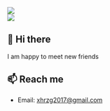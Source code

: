 ![](https://github-readme-stats-amber-eta.vercel.app/api?username=xhrzg2017&show_icons=true&count_private=true&title_color=fff&text_color=fff&icon_color=fff&bg_color=30,c94b4b,4b134f)  
[![](https://github-readme-stats.vercel.app/api/pin/?username=xhrzg2017&repo=tg_hot_news&layout=compact&title_color=fff&text_color=fff&icon_color=fff&bg_color=30,c94b4b,4b134f)](https://github.com/xhrzg2017/tg_hot_news)

## 👋 Hi there 
I am happy to meet new friends

## 📫 Reach me
- Email: [xhrzg2017@gmail.com](mailto:xhrzg2017@gmail.com)





<!--
**xhrzg2017/xhrzg2017** is a ✨ _special_ ✨ repository because its `README.md` (this file) appears on your GitHub profile.

Here are some ideas to get you started:

- 🔭 I’m currently working on ...
- 🌱 I’m currently learning ...
- 👯 I’m looking to collaborate on ...
- 🤔 I’m looking for help with ...
- 💬 Ask me about ...
- 📫 How to reach me: ...
- 😄 Pronouns: ...
- ⚡ Fun fact: ...
-->
